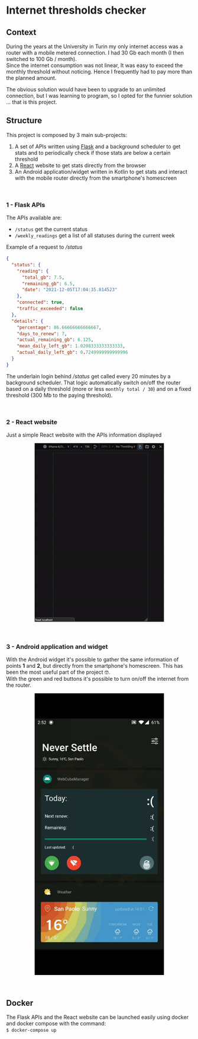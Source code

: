 # Internet thresholds checker

## Context

During the years at the University in Turin my only internet access was a router
with a mobile metered connection. I had 30 Gb each month (I then switched to
100 Gb / month).
\
Since the internet consumption was not linear, It was easy to exceed the monthly
threshold without noticing. Hence I frequently had to pay more than the planned
amount.

The obvious solution would have been to upgrade to an unlimited connection, but
I was learning to program, so I opted for the funnier solution ... that is this
project.

## Structure

This project is composed by 3 main sub-projects:
1. A set of APIs written using [Flask](https://flask.palletsprojects.com/en/1.1.x/)
    and a background scheduler to get stats and to periodically check if those
    stats are below a certain threshold
2. A [React](https://reactjs.org/) website to get stats directly from the browser
3. An Android application/widget written in Kotlin to get stats and interact with
    the mobile router directly from the smartphone's homescreen

<br>

### 1 - Flask APIs
The APIs available are:
- `/status` get the current status
- `/weekly_readings` get a list of all statuses during the current week

Example of a request to _/status_
```json
{
  "status": {
    "reading": {
      "total_gb": 7.5,
      "remaining_gb": 6.5,
      "date": "2021-12-05T17:04:35.814523"
    },
    "connected": true,
    "traffic_exceeded": false
  },
  "details": {
    "percentage": 86.66666666666667,
    "days_to_renew": 7,
    "actual_remaining_gb": 6.125,
    "mean_daily_left_gb": 1.0208333333333333,
    "actual_daily_left_gb": 0.7249999999999996
  }
}
```

The underlain login behind _/status_ get called every 20 minutes by a background
scheduler. That logic automatically switch on/off the router based on a daily
threshold (more or less `monthly total / 30`) and on a fixed threshold (300 Mb
to the paying threshold).

<br>

### 2 - React website
Just a simple React website with the APIs information displayed
<p align="center">
  <img width="350px" src="webcube_react.gif">
</p>

<br>

### 3 - Android application and widget
With the Android widget it's possible to gather the same information of points
__1__ and __2__, but directly from the smartphone's homescreen. This has been the
most useful part of the project 🤓.
\
With the green and red buttons it's possible to turn on/off the internet from the
router.

<p align="center">
  <img width="350px" src="webcube_widget.gif">
</p>

<br>

## Docker
The Flask APIs and the React website can be launched easily using docker and
docker compose with the command:
\
`$ docker-compose up`